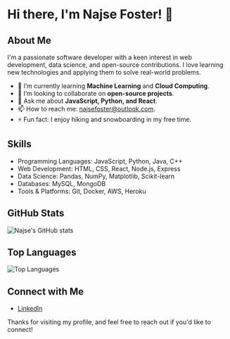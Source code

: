 # Hi there, I'm Najse Foster! 👋

## About Me

I'm a passionate software developer with a keen interest in web development, data science, and open-source contributions. I love learning new technologies and applying them to solve real-world problems.

- 🌱 I’m currently learning **Machine Learning** and **Cloud Computing**.
- 👯 I’m looking to collaborate on **open-source projects**.
- 💬 Ask me about **JavaScript, Python, and React**.
- 📫 How to reach me: [najsefoster@outlook.com](mailto:najsefoster@outlook.com).
- ⚡ Fun fact: I enjoy hiking and snowboarding in my free time.

## Skills

- Programming Languages: JavaScript, Python, Java, C++
- Web Development: HTML, CSS, React, Node.js, Express
- Data Science: Pandas, NumPy, Matplotlib, Scikit-learn
- Databases: MySQL, MongoDB
- Tools & Platforms: Git, Docker, AWS, Heroku

## GitHub Stats

![Najse's GitHub stats](https://github-readme-stats.vercel.app/api?username=najsefoster1&show_icons=true&theme=radical)

## Top Languages

![Top Languages](https://github-readme-stats.vercel.app/api/top-langs/?username=najsefoster1&layout=compact&theme=radical)

## Connect with Me

- [LinkedIn](https://www.linkedin.com/in/najsefoster)

Thanks for visiting my profile, and feel free to reach out if you'd like to connect!
